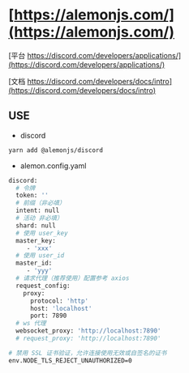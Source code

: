 # [https://alemonjs.com/](https://alemonjs.com/)

[平台 https://discord.com/developers/applications/](https://discord.com/developers/applications/)

[文档 https://discord.com/developers/docs/intro](https://discord.com/developers/docs/intro)

## USE

- discord

```sh
yarn add @alemonjs/discord
```

- alemon.config.yaml

```sh
discord:
  # 令牌
  token: ''
  # 前缀（非必填）
  intent: null
  # 活动 非必填）
  shard: null
  # 使用 user_key
  master_key:
     - 'xxx'
  # 使用 user_id
  master_id:
     - 'yyy'
  # 请求代理（推荐使用）配置参考 axios
  request_config:
    proxy:
      protocol: 'http'
      host: 'localhost'
      port: 7890
  # ws 代理
  websocket_proxy: 'http://localhost:7890'
  # request_proxy: 'http://localhost:7890'

```

```sh
# 禁用 SSL 证书验证，允许连接使用无效或自签名的证书
env.NODE_TLS_REJECT_UNAUTHORIZED=0
```
